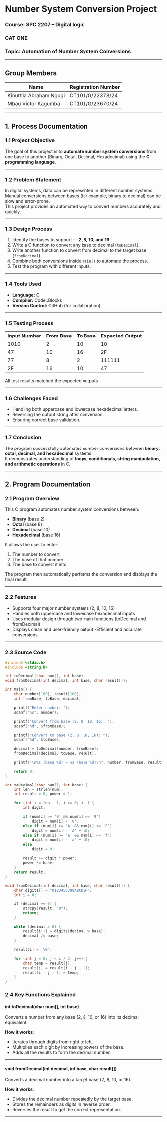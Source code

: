 # Number System Conversion Project  

### Course: **SPC 2207 – Digital logic**  
### CAT ONE  
### Topic: **Automation of Number System Conversions**

---

## Group Members  

| Name | Registration Number |
|------|----------------------|
| Kinuthia Abraham Ngugi | CT101/G/22378/24 |
| Mbau Victor Kagumba    | CT101/G/23670/24

---

## 1. Process Documentation  

### 1.1 Project Objective  
The goal of this project is to **automate number system conversions** from one base to another (Binary, Octal, Decimal, Hexadecimal) using the **C programming language**.

---

### 1.2 Problem Statement  
In digital systems, data can be represented in different number systems.  
Manual conversions between bases (for example, binary to decimal) can be slow and error-prone.  
This project provides an automated way to convert numbers accurately and quickly.

---

### 1.3 Design Process  
1. Identify the bases to support — **2, 8, 10, and 16**.  
2. Write a C function to convert any base to decimal (`toDecimal`).  
3. Write another function to convert from decimal to the target base (`fromDecimal`).  
4. Combine both conversions inside `main()` to automate the process.  
5. Test the program with different inputs.

---

### 1.4 Tools Used  
- **Language:** C  
- **Compiler:** Code::Blocks
- **Version Control:** GitHub (for collaboration)

---

### 1.5 Testing Process  

| Input Number | From Base | To Base | Expected Output |
|---------------|------------|---------|-----------------|
| 1010 | 2 | 10 | 10 |
| 47 | 10 | 16 | 2F |
| 77 | 8 | 2 | 111111 |
| 2F | 16 | 10 | 47 |

All test results matched the expected outputs  

---

### 1.6 Challenges Faced  
- Handling both uppercase and lowercase hexadecimal letters.  
- Reversing the output string after conversion.  
- Ensuring correct base validation.  

---

### 1.7 Conclusion  
The program successfully automates number conversions between **binary, octal, decimal, and hexadecimal** systems.  
It demonstrates understanding of **loops, conditionals, string manipulation, and arithmetic operations** in C.

---

## 2. Program Documentation  

### 2.1 Program Overview
This C program automates number system conversions between:

- **Binary** (base 2)
- **Octal** (base 8)
- **Decimal** (base 10)
- **Hexadecimal** (base 16)

It allows the user to enter:

1. The number to convert
2. The base of that number
3. The base to convert it into

The program then automatically performs the conversion and displays the final result.


---

### 2.2 Features

- Supports four major number systems (2, 8, 10, 16)
- Handles both uppercase and lowercase hexadecimal inputs
- Uses modular design through two main functions (toDecimal and fromDecimal)
- Displays clean and user-friendly output
-Efficient and accurate conversions

---

### 2.3 Source Code  
```c
#include <stdio.h>
#include <string.h>

int toDecimal(char num[], int base);
void fromDecimal(int decimal, int base, char result[]);

int main() {
    char number[100], result[100];
    int fromBase, toBase, decimal;

    printf("Enter number: ");
    scanf("%s", number);

    printf("Convert from base (2, 8, 10, 16): ");
    scanf("%d", &fromBase);

    printf("Convert to base (2, 8, 10, 16): ");
    scanf("%d", &toBase);

    decimal = toDecimal(number, fromBase);
    fromDecimal(decimal, toBase, result);

    printf("\n%s (base %d) = %s (base %d)\n", number, fromBase, result, toBase);

    return 0;
}

int toDecimal(char num[], int base) {
    int len = strlen(num);
    int result = 0, power = 1;

    for (int i = len - 1; i >= 0; i--) {
        int digit;

        if (num[i] >= '0' && num[i] <= '9')
            digit = num[i] - '0';
        else if (num[i] >= 'A' && num[i] <= 'F')
            digit = num[i] - 'A' + 10;
        else if (num[i] >= 'a' && num[i] <= 'f')
            digit = num[i] - 'a' + 10;
        else
            digit = 0;

        result += digit * power;
        power *= base;
    }
    return result;
}

void fromDecimal(int decimal, int base, char result[]) {
    char digits[] = "0123456789ABCDEF";
    int i = 0;

    if (decimal == 0) {
        strcpy(result, "0");
        return;
    }

    while (decimal > 0) {
        result[i++] = digits[decimal % base];
        decimal /= base;
    }

    result[i] = '\0';

    for (int j = 0; j < i / 2; j++) {
        char temp = result[j];
        result[j] = result[i - j - 1];
        result[i - j - 1] = temp;
    }
}
```
### 2.4 Key Functions Explained

#### int toDecimal(char num[], int base)
Converts a number from any base (2, 8, 10, or 16) into its decimal equivalent.

**How it works**:
- Iterates through digits from right to left.
- Multiplies each digit by increasing powers of the base.
- Adds all the results to form the decimal number.

---

#### void fromDecimal(int decimal, int base, char result[])
Converts a decimal number into a target base (2, 8, 10, or 16).

**How it works**:
- Divides the decimal number repeatedly by the target base.
- Stores the remainders as digits in reverse order.
- Reverses the result to get the correct representation.
  
---

